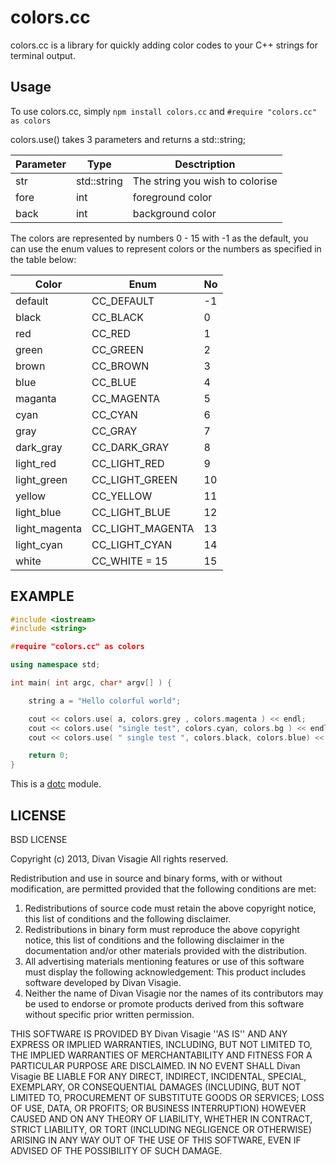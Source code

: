 colors.cc
=======

colors.cc is a library for quickly adding color codes to your C++ strings for terminal output.

## Usage 

To use colors.cc, simply `npm install colors.cc` and `#require "colors.cc" as colors`

colors.use() takes 3 parameters and returns a std::string;

| Parameter | Type  | Desctription 					  |
|-----------|-------|---------------------------------|
| str   | std::string | The string you wish to colorise |
| fore      | int   | foreground color 				  |
| back      | int   | background color 				  |


The colors are represented by numbers 0 - 15 with -1 as the default, you can use the enum
values to represent colors or the numbers as specified in the table below:

| Color         | Enum             | No |
|---------------|------------------|----|
| default       | CC_DEFAULT       | -1 |
| black         | CC_BLACK         |  0 |
| red           | CC_RED      	   |  1 |	
| green         | CC_GREEN         |  2 |
| brown         | CC_BROWN         |  3 |
| blue          | CC_BLUE          |  4 |
| maganta       | CC_MAGENTA       |  5 |
| cyan          | CC_CYAN          |  6 |
| gray          | CC_GRAY          |  7 |
| dark_gray     | CC_DARK_GRAY     |  8 |
| light_red     | CC_LIGHT_RED     |  9 |
| light_green   | CC_LIGHT_GREEN   | 10 |
| yellow        | CC_YELLOW        | 11 |
| light_blue    | CC_LIGHT_BLUE    | 12 |
| light_magenta | CC_LIGHT_MAGENTA | 13 |  
| light_cyan    | CC_LIGHT_CYAN    | 14 |
| white         | CC_WHITE = 15    | 15 |



## EXAMPLE
	
```cpp
#include <iostream>
#include <string>

#require "colors.cc" as colors

using namespace std;

int main( int argc, char* argv[] ) {

	string a = "Hello colorful world";

	cout << colors.use( a, colors.grey , colors.magenta ) << endl;
	cout << colors.use( "single test", colors.cyan, colors.bg ) << endl;
	cout << colors.use( " single test ", colors.black, colors.blue) << endl;

	return 0;
}
```

This is a [dotc](https://github.com/substack/dotc) module.

## LICENSE

BSD LICENSE

Copyright (c) 2013, Divan Visagie
All rights reserved.

Redistribution and use in source and binary forms, with or without
modification, are permitted provided that the following conditions are met:
1. Redistributions of source code must retain the above copyright
   notice, this list of conditions and the following disclaimer.
2. Redistributions in binary form must reproduce the above copyright
   notice, this list of conditions and the following disclaimer in the
   documentation and/or other materials provided with the distribution.
3. All advertising materials mentioning features or use of this software
   must display the following acknowledgement:
   This product includes software developed by Divan Visagie.
4. Neither the name of Divan Visagie nor the
   names of its contributors may be used to endorse or promote products
   derived from this software without specific prior written permission.

THIS SOFTWARE IS PROVIDED BY Divan Visagie ''AS IS'' AND ANY
EXPRESS OR IMPLIED WARRANTIES, INCLUDING, BUT NOT LIMITED TO, THE IMPLIED
WARRANTIES OF MERCHANTABILITY AND FITNESS FOR A PARTICULAR PURPOSE ARE
DISCLAIMED. IN NO EVENT SHALL Divan Visagie BE LIABLE FOR ANY
DIRECT, INDIRECT, INCIDENTAL, SPECIAL, EXEMPLARY, OR CONSEQUENTIAL DAMAGES
(INCLUDING, BUT NOT LIMITED TO, PROCUREMENT OF SUBSTITUTE GOODS OR SERVICES;
LOSS OF USE, DATA, OR PROFITS; OR BUSINESS INTERRUPTION) HOWEVER CAUSED AND
ON ANY THEORY OF LIABILITY, WHETHER IN CONTRACT, STRICT LIABILITY, OR TORT
(INCLUDING NEGLIGENCE OR OTHERWISE) ARISING IN ANY WAY OUT OF THE USE OF THIS
SOFTWARE, EVEN IF ADVISED OF THE POSSIBILITY OF SUCH DAMAGE.
